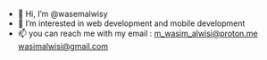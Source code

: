 - 👋 Hi, I’m @wasemalwisy
- 👀 I’m interested in web development and mobile development
- 📫 you can reach me with my email : m_wasim_alwisi@proton.me
wasimalwisi@gmail.com
<!---
🌱 I’m currently learning full stack developer && Laravel

wasemalwisy/wasemalwisy is a ✨ special ✨ repository because its `README.md` (this file) appears on your GitHub profile.
You can click the Preview link to take a look at your changes.
--->
